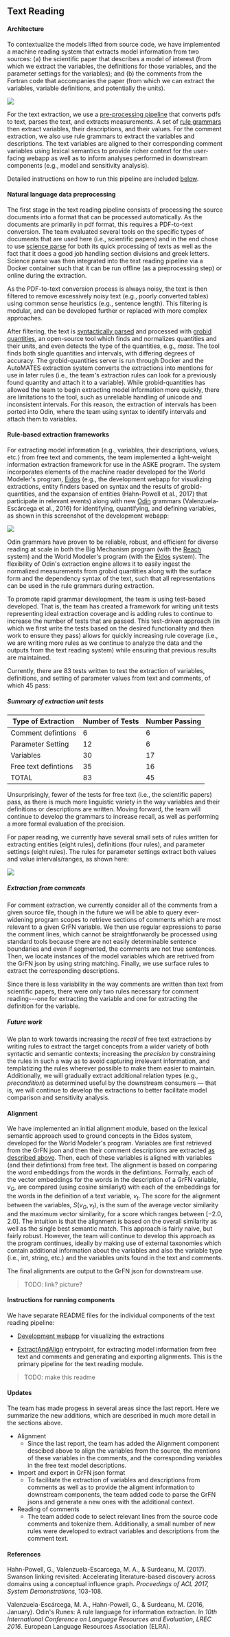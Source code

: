 ## Text Reading

#### Architecture

To contextualize the models lifted from source code, we have implemented a machine reading system that extracts model information from two sources: (a) the scientific paper that describes a model of interest (from which we extract the variables, the definitions for those variables, and the parameter settings for the variables); and (b) the comments from the Fortran code that accompanies the paper (from which we can extract the variables, variable definitions, and potentially the units).

![](figs/textrdg-architecture.png)

For the text extraction, we use a [pre-processing pipeline](#Data-formatting) that converts pdfs to text, parses the text, and extracts measurements. A set of [rule grammars](#Rule-based-extraction-framework) then extract variables, their descriptions, and their values. For the comment extraction, we also use rule grammars to extract the variables and descriptions. The text variables are aligned to their corresponding comment variables using lexical semantics to provide richer context for the user-facing webapp as well as to inform analyses performed in downstream components (e.g., model and sensitivity analysis).

Detailed instructions on how to run this pipeline are included [below](#Instructions-for-running-components).

#### Natural language data preprocessing

The first stage in the text reading pipeline consists of processing the source documents into a format that can be processed automatically. As the documents are primarily in pdf format, this requires a PDF-to-text conversion. The team evaluated several tools on the specific types of documents that are used here (i.e., scientific papers) and in the end chose to use [science parse](https://github.com/allenai/science-parse) for both its quick processing of texts as well as the fact that it does a good job handling section divisions and greek letters. Science parse was then integrated into the text reading pipeline via a Docker container such that it can be run offline (as a preprocessing step) or online during the extraction.

As the PDF-to-text conversion process is always noisy, the text is then filtered to remove excessively noisy text (e.g., poorly converted tables) using common sense heuristics (e.g., sentence length). This filtering is modular, and can be developed further or replaced with more complex approaches.

After filtering, the text is [syntactically parsed](https://github.com/clulab/processors) and processed with [grobid quantities](https://github.com/kermitt2/grobid-quantities), an open-source tool which finds and normalizes quantities and their units, and even detects the type of the quantities, e.g., _mass_. The tool finds both single quantities and intervals, with differing degrees of accuracy. The grobid-quantities server is run through Docker and the AutoMATES extraction system converts the extractions into mentions for use in later rules (i.e., the team's extraction rules can look for a previously found quantity and attach it to a variable). While grobid-quantities has allowed the team to begin extracting model information more quickly, there are limitations to the tool, such as unreliable handling of unicode and inconsistent intervals. For this reason, the extraction of intervals has been ported into Odin, where the team using syntax to identify intervals and attach them to variables.

#### Rule-based extraction frameworks

For extracting model information (e.g., variables, their descriptions, values, etc.) from free text and comments, the team implemented a light-weight information extraction framework for use in the ASKE program. The system incorporates elements of the machine reader developed for the World Modeler's program, [Eidos](https://github.com/clulab/eidos) (e.g., the development webapp for visualizing extractions, entity finders based on syntax and the results of grobid-quantities, and the expansion of entities (Hahn-Powell et al., 2017) that participate in relevant events) along with new [Odin](http://clulab.cs.arizona.edu/papers/lrec2016-odin.pdf) grammars (Valenzuela-Escárcega et al., 2016) for identifying, quantifying, and defining variables, as shown in this screenshot of the development webapp:

![](figs/extractions.png)

Odin grammars have proven to be reliable, robust, and efficient for diverse reading at scale in both the Big Mechanism program (with the [Reach](https://academic.oup.com/database/article/2018/1/bay098/5107029) system) and the World Modeler's program (with the [Eidos](https://github.com/clulab/eidos/) system). The flexibility of Odin's extraction engine allows it to easily ingest the normalized measurements from grobid quantities along with the surface form and the dependency syntax of the text, such that all representations can be used in the rule grammars during extraction.

To promote rapid grammar development, the team is using test-based developed. That is, the team has created a framework for writing unit tests representing ideal extraction coverage and is adding rules to continue to increase the number of tests that are passed. This test-driven approach (in which we first write the tests based on the desired functionality and then work to ensure they pass) allows for quickly increasing rule coverage (i.e., we are writing more rules as we continue to analyze the data and the outputs from the text reading system) while ensuring that previous results are maintained.

Currently, there are 83 tests written to test the extraction of variables, definitions, and setting of parameter values from text and comments, of which 45 pass:

##### Summary of extraction unit tests

| Type of Extraction   | Number of Tests | Number Passing |
| -------------------- | --------------- | -------------- |
| Comment defintions   | 6               | 6              |
| Parameter Setting    | 12              | 6              |
| Variables            | 30              | 17             |
| Free text defintions | 35              | 16             |
| TOTAL                | 83              | 45             |

Unsurprisingly, fewer of the tests for free text (i.e., the scientific papers) pass, as there is much more linguistic variety in the way variables and their definitions or descriptions are written. Moving forward, the team will continue to develop the grammars to increase recall, as well as performing a more formal evaluation of the precision.

For paper reading, we currently have several small sets of rules written for extracting entities (eight rules),
definitions (four rules), and parameter settings (eight rules). The rules for parameter settings extract both values and value intervals/ranges, as shown here:

![](figs/paramSettingVisualization.png)

##### Extraction from comments

For comment extraction, we currently consider all of the comments from a given source file, though in the future we will be able to query ever-widening program scopes to retrieve sections of comments which are most relevant to a given GrFN variable. We then use regular expressions to parse the comment lines, which cannot be straightforwardly be processed using standard tools because there are not easily determinable sentence boundaries and even if segmented, the comments are not true sentences. Then, we locate instances of the model variables which are retrived from the GrFN json by using string matching. Finally, we use surface rules to extract the corresponding descriptions.

Since there is less variability in the way comments are written than text from scientific papers, there were only two rules necessary for comment reading---one for extracting the variable and one for extracting the definition for the variable.

##### Future work

We plan to work towards increasing the _recall_ of free text extractions by writing rules to extract the target concepts from a wider variety of both syntactic and semantic contexts; increasing the _precision_ by constraining the rules in such a way as to avoid capturing irrelevant information, and templatizing the rules wherever possible to make them easier to maintain. Additionally, we will gradually extract additional relation types (e.g., _precondition_) as determined useful by the downstream consumers — that is, we will continue to develop the extractions to better facilitate model comparison and sensitivity analysis.

#### Alignment

We have implemented an initial alignment module, based on the lexical semantic approach used to ground concepts in the Eidos system, developed for the World Modeler's program. Variables are first retrieved from the GrFN json and then their comment descriptions are extracted [as described above](#Extraction-from-comments). Then, each of these variables is aligned with variables (and their defintions) from free text. The alignment is based on comparing the word embeddings from the words in the defintions. Formally, each of the vector embeddings for the words in the description of a GrFN variable, $v_G$, are compared (using cosine similariyt) with each of the embeddings for the words in the definition of a text variable, $v_t$. The score for the alignment between the variables, $S(v_G, v_t)$, is the sum of the average vector similarity and the maximum vector similarity, for a score which ranges between $[-2.0, 2.0]$. The intuition is that the alignment is based on the overall similarity as well as the single best semantic match. This approach is fairly naive, but fairly robust. However, the team will continue to develop this approach as the program continues, ideally by making use of external taxonomies which contain additional information about the variables and also the variable type (i.e., int, string, etc.) and the variables units found in the text and comments.

The final alignments are output to the GrFN json for downstream use.

> TODO: link? picture?

#### Instructions for running components

We have separate README files for the individual components of the text reading pipeline:

- [Development webapp](https://github.com/ml4ai/automates/blob/m5_phase1_report/documentation/deliverable_reports/m5_final_phase1_report/readmes/README_development_webapp.md) for visualizing the extractions

- [ExtractAndAlign](https://github.com/ml4ai/automates/blob/m5_phase1_report/documentation/deliverable_reports/m5_final_phase1_report/readmes/README_extract_and_align.md) entrypoint, for extracting model information from free text and comments and generating and exporting alignments. This is the primary pipeline for the text reading module.
> TODO: make this readme

#### Updates

The team has made progess in several areas since the last report. Here we summarize the new additions, which are described in much more detail in the sections above.

- Alignment
  - Since the last report, the team has added the Alignment component descibed above to align the variables from the source, the mentions of these variables in the comments, and the corresponding variables in the free text model descriptions.
- Import and export in GrFN json format
  - To facilitate the extraction of variables and descriptions from comments as well as to provide the aligment information to downstream components, the team added code to parse the GrFN jsons and generate a new ones with the additional context.
- Reading of comments
  - The team added code to select relevant lines from the source code comments and tokenize them. Additionally, a small number of new rules were developed to extract variables and descriptions from the comment text.

#### References

Hahn-Powell, G., Valenzuela-Escarcega, M. A., & Surdeanu, M. (2017). Swanson linking revisited: Accelerating literature-based discovery across domains using a conceptual influence graph. _Proceedings of ACL 2017, System Demonstrations_, 103-108.

Valenzuela-Escárcega, M. A., Hahn-Powell, G., & Surdeanu, M. (2016, January). Odin's Runes: A rule language for information extraction. In _10th International Conference on Language Resources and Evaluation, LREC 2016_. European Language Resources Association (ELRA).
